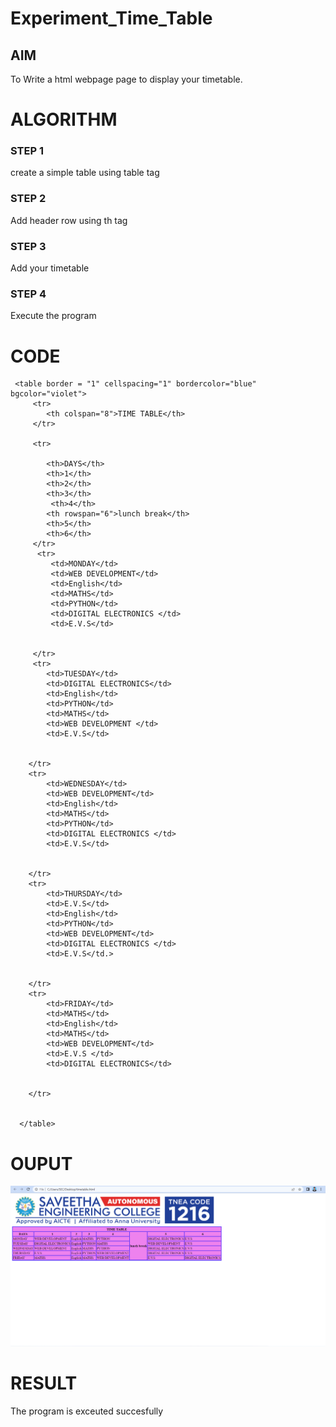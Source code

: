 # Experiment_Time_Table

## AIM
To Write a html webpage page to display your timetable.

# ALGORITHM
### STEP 1
create a simple table using table tag
### STEP 2
Add header row using th tag
### STEP 3
Add your timetable
### STEP 4
Execute the program

# CODE
<!DOCTYPE html>
<html>

   <head>
      <title>TIME TABLE</title>
   </head>
	
   <body>
     
     <table border = "1" cellspacing="1" bordercolor="blue" bgcolor="violet">
         <tr>
            <th colspan="8">TIME TABLE</th>
         </tr>
         
         <tr>

            <th>DAYS</th>
            <th>1</th>
            <th>2</th>
            <th>3</th>
             <th>4</th>
            <th rowspan="6">lunch break</th>
            <th>5</th>
            <th>6</th>
         </tr>
          <tr>
             <td>MONDAY</td>
             <td>WEB DEVELOPMENT</td>
             <td>English</td>
             <td>MATHS</td>
             <td>PYTHON</td>
             <td>DIGITAL ELECTRONICS </td>
             <td>E.V.S</td>
             
    
         </tr>
         <tr>
            <td>TUESDAY</td>
            <td>DIGITAL ELECTRONICS</td>
            <td>English</td>
            <td>PYTHON</td>
            <td>MATHS</td>
            <td>WEB DEVELOPMENT </td>
            <td>E.V.S</td>
            
   
        </tr>
        <tr>
            <td>WEDNESDAY</td>
            <td>WEB DEVELOPMENT</td>
            <td>English</td>
            <td>MATHS</td>
            <td>PYTHON</td>
            <td>DIGITAL ELECTRONICS </td>
            <td>E.V.S</td>
            
   
        </tr>
        <tr>
            <td>THURSDAY</td>
            <td>E.V.S</td>
            <td>English</td>
            <td>PYTHON</td>
            <td>WEB DEVELOPMENT</td>
            <td>DIGITAL ELECTRONICS </td>
            <td>E.V.S</td.>
            
   
        </tr>
        <tr>
            <td>FRIDAY</td>
            <td>MATHS</td>
            <td>English</td>
            <td>MATHS</td>
            <td>WEB DEVELOPMENT</td>
            <td>E.V.S </td>
            <td>DIGITAL ELECTRONICS</td>
            
   
        </tr>
  
         
      </table>
      
   </body>
</html>


# OUPUT
![](timetable.png)

 # RESULT
  The program is exceuted succesfully





